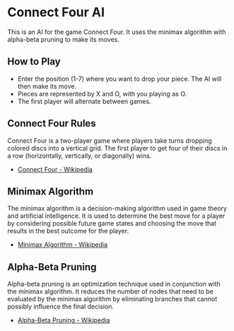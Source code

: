 # Connect Four AI

This is an AI for the game Connect Four. It uses the minimax algorithm with alpha-beta pruning to make its moves.

## How to Play

* Enter the position (1-7) where you want to drop your piece. The AI will then make its move. 
* Pieces are represented by X and O, with you playing as O. 
* The first player will alternate between games.

## Connect Four Rules

Connect Four is a two-player game where players take turns dropping colored discs into a vertical grid. The first player to get four of their discs in a row (horizontally, vertically, or diagonally) wins.

- [Connect Four - Wikipedia](https://en.wikipedia.org/wiki/Connect_Four)

## Minimax Algorithm

The minimax algorithm is a decision-making algorithm used in game theory and artificial intelligence. It is used to determine the best move for a player by considering possible future game states and choosing the move that results in the best outcome for the player.

- [Minimax Algorithm - Wikipedia](https://en.wikipedia.org/wiki/Minimax)

## Alpha-Beta Pruning

Alpha-beta pruning is an optimization technique used in conjunction with the minimax algorithm. It reduces the number of nodes that need to be evaluated by the minimax algorithm by eliminating branches that cannot possibly influence the final decision.

- [Alpha-Beta Pruning - Wikipedia](https://en.wikipedia.org/wiki/Alpha%E2%80%93beta_pruning)
